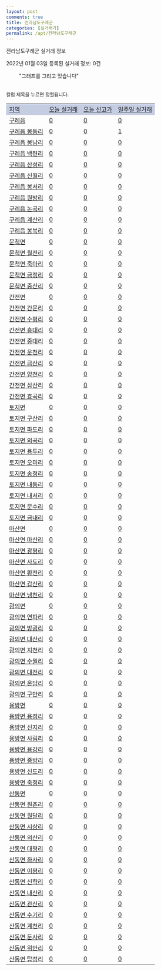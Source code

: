 ```yaml
---
layout: post
comments: true
title: 전라남도구례군
categories: [실거래가]
permalink: /apt/전라남도구례군
---
```


전라남도구례군 실거래 정보

2022년 01월 03일 등록된 실거래 정보: 0건

<!--<script async src="https://pagead2.googlesyndication.com/pagead/js/adsbygoogle.js?client=ca-pub-3485438051770037"
 crossorigin="anonymous"></script>-->

<script type="text/javascript">
  google.charts.load('current', {'packages':['corechart']});
  google.charts.setOnLoadCallback(drawChart);

  function drawChart() {
    var data = google.visualization.arrayToDataTable([['거래일', '매매', '전월세', '전매'], ['21-01', 4, 0, 0], ['21-02', 3, 1, 0], ['21-03', 6, 1, 0], ['21-04', 7, 1, 0], ['21-05', 6, 3, 1], ['21-06', 4, 1, 0], ['21-07', 6, 1, 0], ['21-08', 9, 2, 0], ['21-09', 6, 7, 1], ['21-10', 5, 5, 0], ['21-11', 7, 0, 0], ['21-12', 3, 2, 3]]);

    var options = {
      title: '최근 1년간 유형별 거래량 추이',
      legend: { position: 'bottom' }
    };

    setTimeout(function() {
        var chart = new google.visualization.LineChart(document.getElementById('columnchart_material'));
        chart.draw(data, (options));
        document.getElementById('loading').style.display = 'none';
        var dayLabel = (new Date()).getDay();
        if (dayLabel < 2) {
            sorttable.innerSortFunction.apply(document.getElementById('week'), []);
            sorttable.innerSortFunction.apply(document.getElementById('week'), []);        
        }
        else {
            sorttable.innerSortFunction.apply(document.getElementById('today'), []);
            sorttable.innerSortFunction.apply(document.getElementById('today'), []);
        }
    }, 200);

  }
</script>

<div id="loading" style="z-index:20; display: block; margin-left: 35px">"그래프를 그리고 있습니다"</div>
<div id="columnchart_material" style="width: 95%; margin-left: -35px; display: block"></div>
<!--<div style="width: 95%; margin-left: -35px; display: block">
      <script async src="https://pagead2.googlesyndication.com/pagead/js/adsbygoogle.js?client=ca-pub-3485438051770037"
          crossorigin="anonymous"></script>
      <ins class="adsbygoogle"
          style="display:block"
          data-ad-format="fluid"
          data-ad-layout-key="-fb+5w+4e-db+86"
          data-ad-client="ca-pub-3485438051770037"
          data-ad-slot="1827090281"></ins>
      <script>
          (adsbygoogle = window.adsbygoogle || []).push({});
      </script>
</div>-->
<br>

<font size='small' style='font-size: small;'>컬럼 제목을 누르면 정렬됩니다.</font>
<table class="sortable">
  <tr style='background-color: rgba(114, 132, 186,0.4);'>
    <td id="region"><a href="#">지역</a></td>
    <td id="today"><a href="#">오늘 실거래</a></td>
    <td id="today_new"><a href="#">오늘 신고가</a></td>
    <td id="week"><a href="#">일주일 실거래</a></td>
  </tr>

  
  <tr class="item">
    <td><a href="전라남도구례군구례읍">구례읍</a></td>
    <td><a href="전라남도구례군구례읍">0</a></td>
    <td><a href="전라남도구례군구례읍">0</a></td>
    <td><a href="전라남도구례군구례읍">0</a></td>
  </tr>
    

  <tr class="item">
    <td><a href="전라남도구례군구례읍봉동리">구례읍 봉동리</a></td>
    <td><a href="전라남도구례군구례읍봉동리">0</a></td>
    <td><a href="전라남도구례군구례읍봉동리">0</a></td>
    <td><a href="전라남도구례군구례읍봉동리">1</a></td>
  </tr>
    

  <tr class="item">
    <td><a href="전라남도구례군구례읍봉남리">구례읍 봉남리</a></td>
    <td><a href="전라남도구례군구례읍봉남리">0</a></td>
    <td><a href="전라남도구례군구례읍봉남리">0</a></td>
    <td><a href="전라남도구례군구례읍봉남리">0</a></td>
  </tr>
    

  <tr class="item">
    <td><a href="전라남도구례군구례읍백련리">구례읍 백련리</a></td>
    <td><a href="전라남도구례군구례읍백련리">0</a></td>
    <td><a href="전라남도구례군구례읍백련리">0</a></td>
    <td><a href="전라남도구례군구례읍백련리">0</a></td>
  </tr>
    

  <tr class="item">
    <td><a href="전라남도구례군구례읍산성리">구례읍 산성리</a></td>
    <td><a href="전라남도구례군구례읍산성리">0</a></td>
    <td><a href="전라남도구례군구례읍산성리">0</a></td>
    <td><a href="전라남도구례군구례읍산성리">0</a></td>
  </tr>
    

  <tr class="item">
    <td><a href="전라남도구례군구례읍신월리">구례읍 신월리</a></td>
    <td><a href="전라남도구례군구례읍신월리">0</a></td>
    <td><a href="전라남도구례군구례읍신월리">0</a></td>
    <td><a href="전라남도구례군구례읍신월리">0</a></td>
  </tr>
    

  <tr class="item">
    <td><a href="전라남도구례군구례읍봉서리">구례읍 봉서리</a></td>
    <td><a href="전라남도구례군구례읍봉서리">0</a></td>
    <td><a href="전라남도구례군구례읍봉서리">0</a></td>
    <td><a href="전라남도구례군구례읍봉서리">0</a></td>
  </tr>
    

  <tr class="item">
    <td><a href="전라남도구례군구례읍원방리">구례읍 원방리</a></td>
    <td><a href="전라남도구례군구례읍원방리">0</a></td>
    <td><a href="전라남도구례군구례읍원방리">0</a></td>
    <td><a href="전라남도구례군구례읍원방리">0</a></td>
  </tr>
    

  <tr class="item">
    <td><a href="전라남도구례군구례읍논곡리">구례읍 논곡리</a></td>
    <td><a href="전라남도구례군구례읍논곡리">0</a></td>
    <td><a href="전라남도구례군구례읍논곡리">0</a></td>
    <td><a href="전라남도구례군구례읍논곡리">0</a></td>
  </tr>
    

  <tr class="item">
    <td><a href="전라남도구례군구례읍계산리">구례읍 계산리</a></td>
    <td><a href="전라남도구례군구례읍계산리">0</a></td>
    <td><a href="전라남도구례군구례읍계산리">0</a></td>
    <td><a href="전라남도구례군구례읍계산리">0</a></td>
  </tr>
    

  <tr class="item">
    <td><a href="전라남도구례군구례읍봉북리">구례읍 봉북리</a></td>
    <td><a href="전라남도구례군구례읍봉북리">0</a></td>
    <td><a href="전라남도구례군구례읍봉북리">0</a></td>
    <td><a href="전라남도구례군구례읍봉북리">0</a></td>
  </tr>
    

  <tr class="item">
    <td><a href="전라남도구례군문척면">문척면</a></td>
    <td><a href="전라남도구례군문척면">0</a></td>
    <td><a href="전라남도구례군문척면">0</a></td>
    <td><a href="전라남도구례군문척면">0</a></td>
  </tr>
    

  <tr class="item">
    <td><a href="전라남도구례군문척면월전리">문척면 월전리</a></td>
    <td><a href="전라남도구례군문척면월전리">0</a></td>
    <td><a href="전라남도구례군문척면월전리">0</a></td>
    <td><a href="전라남도구례군문척면월전리">0</a></td>
  </tr>
    

  <tr class="item">
    <td><a href="전라남도구례군문척면죽마리">문척면 죽마리</a></td>
    <td><a href="전라남도구례군문척면죽마리">0</a></td>
    <td><a href="전라남도구례군문척면죽마리">0</a></td>
    <td><a href="전라남도구례군문척면죽마리">0</a></td>
  </tr>
    

  <tr class="item">
    <td><a href="전라남도구례군문척면금정리">문척면 금정리</a></td>
    <td><a href="전라남도구례군문척면금정리">0</a></td>
    <td><a href="전라남도구례군문척면금정리">0</a></td>
    <td><a href="전라남도구례군문척면금정리">0</a></td>
  </tr>
    

  <tr class="item">
    <td><a href="전라남도구례군문척면중산리">문척면 중산리</a></td>
    <td><a href="전라남도구례군문척면중산리">0</a></td>
    <td><a href="전라남도구례군문척면중산리">0</a></td>
    <td><a href="전라남도구례군문척면중산리">0</a></td>
  </tr>
    

  <tr class="item">
    <td><a href="전라남도구례군간전면">간전면</a></td>
    <td><a href="전라남도구례군간전면">0</a></td>
    <td><a href="전라남도구례군간전면">0</a></td>
    <td><a href="전라남도구례군간전면">0</a></td>
  </tr>
    

  <tr class="item">
    <td><a href="전라남도구례군간전면간문리">간전면 간문리</a></td>
    <td><a href="전라남도구례군간전면간문리">0</a></td>
    <td><a href="전라남도구례군간전면간문리">0</a></td>
    <td><a href="전라남도구례군간전면간문리">0</a></td>
  </tr>
    

  <tr class="item">
    <td><a href="전라남도구례군간전면수평리">간전면 수평리</a></td>
    <td><a href="전라남도구례군간전면수평리">0</a></td>
    <td><a href="전라남도구례군간전면수평리">0</a></td>
    <td><a href="전라남도구례군간전면수평리">0</a></td>
  </tr>
    

  <tr class="item">
    <td><a href="전라남도구례군간전면흥대리">간전면 흥대리</a></td>
    <td><a href="전라남도구례군간전면흥대리">0</a></td>
    <td><a href="전라남도구례군간전면흥대리">0</a></td>
    <td><a href="전라남도구례군간전면흥대리">0</a></td>
  </tr>
    

  <tr class="item">
    <td><a href="전라남도구례군간전면중대리">간전면 중대리</a></td>
    <td><a href="전라남도구례군간전면중대리">0</a></td>
    <td><a href="전라남도구례군간전면중대리">0</a></td>
    <td><a href="전라남도구례군간전면중대리">0</a></td>
  </tr>
    

  <tr class="item">
    <td><a href="전라남도구례군간전면운천리">간전면 운천리</a></td>
    <td><a href="전라남도구례군간전면운천리">0</a></td>
    <td><a href="전라남도구례군간전면운천리">0</a></td>
    <td><a href="전라남도구례군간전면운천리">0</a></td>
  </tr>
    

  <tr class="item">
    <td><a href="전라남도구례군간전면금산리">간전면 금산리</a></td>
    <td><a href="전라남도구례군간전면금산리">0</a></td>
    <td><a href="전라남도구례군간전면금산리">0</a></td>
    <td><a href="전라남도구례군간전면금산리">0</a></td>
  </tr>
    

  <tr class="item">
    <td><a href="전라남도구례군간전면양천리">간전면 양천리</a></td>
    <td><a href="전라남도구례군간전면양천리">0</a></td>
    <td><a href="전라남도구례군간전면양천리">0</a></td>
    <td><a href="전라남도구례군간전면양천리">0</a></td>
  </tr>
    

  <tr class="item">
    <td><a href="전라남도구례군간전면삼산리">간전면 삼산리</a></td>
    <td><a href="전라남도구례군간전면삼산리">0</a></td>
    <td><a href="전라남도구례군간전면삼산리">0</a></td>
    <td><a href="전라남도구례군간전면삼산리">0</a></td>
  </tr>
    

  <tr class="item">
    <td><a href="전라남도구례군간전면효곡리">간전면 효곡리</a></td>
    <td><a href="전라남도구례군간전면효곡리">0</a></td>
    <td><a href="전라남도구례군간전면효곡리">0</a></td>
    <td><a href="전라남도구례군간전면효곡리">0</a></td>
  </tr>
    

  <tr class="item">
    <td><a href="전라남도구례군토지면">토지면</a></td>
    <td><a href="전라남도구례군토지면">0</a></td>
    <td><a href="전라남도구례군토지면">0</a></td>
    <td><a href="전라남도구례군토지면">0</a></td>
  </tr>
    

  <tr class="item">
    <td><a href="전라남도구례군토지면구산리">토지면 구산리</a></td>
    <td><a href="전라남도구례군토지면구산리">0</a></td>
    <td><a href="전라남도구례군토지면구산리">0</a></td>
    <td><a href="전라남도구례군토지면구산리">0</a></td>
  </tr>
    

  <tr class="item">
    <td><a href="전라남도구례군토지면파도리">토지면 파도리</a></td>
    <td><a href="전라남도구례군토지면파도리">0</a></td>
    <td><a href="전라남도구례군토지면파도리">0</a></td>
    <td><a href="전라남도구례군토지면파도리">0</a></td>
  </tr>
    

  <tr class="item">
    <td><a href="전라남도구례군토지면외곡리">토지면 외곡리</a></td>
    <td><a href="전라남도구례군토지면외곡리">0</a></td>
    <td><a href="전라남도구례군토지면외곡리">0</a></td>
    <td><a href="전라남도구례군토지면외곡리">0</a></td>
  </tr>
    

  <tr class="item">
    <td><a href="전라남도구례군토지면용두리">토지면 용두리</a></td>
    <td><a href="전라남도구례군토지면용두리">0</a></td>
    <td><a href="전라남도구례군토지면용두리">0</a></td>
    <td><a href="전라남도구례군토지면용두리">0</a></td>
  </tr>
    

  <tr class="item">
    <td><a href="전라남도구례군토지면오미리">토지면 오미리</a></td>
    <td><a href="전라남도구례군토지면오미리">0</a></td>
    <td><a href="전라남도구례군토지면오미리">0</a></td>
    <td><a href="전라남도구례군토지면오미리">0</a></td>
  </tr>
    

  <tr class="item">
    <td><a href="전라남도구례군토지면송정리">토지면 송정리</a></td>
    <td><a href="전라남도구례군토지면송정리">0</a></td>
    <td><a href="전라남도구례군토지면송정리">0</a></td>
    <td><a href="전라남도구례군토지면송정리">0</a></td>
  </tr>
    

  <tr class="item">
    <td><a href="전라남도구례군토지면내동리">토지면 내동리</a></td>
    <td><a href="전라남도구례군토지면내동리">0</a></td>
    <td><a href="전라남도구례군토지면내동리">0</a></td>
    <td><a href="전라남도구례군토지면내동리">0</a></td>
  </tr>
    

  <tr class="item">
    <td><a href="전라남도구례군토지면내서리">토지면 내서리</a></td>
    <td><a href="전라남도구례군토지면내서리">0</a></td>
    <td><a href="전라남도구례군토지면내서리">0</a></td>
    <td><a href="전라남도구례군토지면내서리">0</a></td>
  </tr>
    

  <tr class="item">
    <td><a href="전라남도구례군토지면문수리">토지면 문수리</a></td>
    <td><a href="전라남도구례군토지면문수리">0</a></td>
    <td><a href="전라남도구례군토지면문수리">0</a></td>
    <td><a href="전라남도구례군토지면문수리">0</a></td>
  </tr>
    

  <tr class="item">
    <td><a href="전라남도구례군토지면금내리">토지면 금내리</a></td>
    <td><a href="전라남도구례군토지면금내리">0</a></td>
    <td><a href="전라남도구례군토지면금내리">0</a></td>
    <td><a href="전라남도구례군토지면금내리">0</a></td>
  </tr>
    

  <tr class="item">
    <td><a href="전라남도구례군마산면">마산면</a></td>
    <td><a href="전라남도구례군마산면">0</a></td>
    <td><a href="전라남도구례군마산면">0</a></td>
    <td><a href="전라남도구례군마산면">0</a></td>
  </tr>
    

  <tr class="item">
    <td><a href="전라남도구례군마산면마산리">마산면 마산리</a></td>
    <td><a href="전라남도구례군마산면마산리">0</a></td>
    <td><a href="전라남도구례군마산면마산리">0</a></td>
    <td><a href="전라남도구례군마산면마산리">0</a></td>
  </tr>
    

  <tr class="item">
    <td><a href="전라남도구례군마산면광평리">마산면 광평리</a></td>
    <td><a href="전라남도구례군마산면광평리">0</a></td>
    <td><a href="전라남도구례군마산면광평리">0</a></td>
    <td><a href="전라남도구례군마산면광평리">0</a></td>
  </tr>
    

  <tr class="item">
    <td><a href="전라남도구례군마산면사도리">마산면 사도리</a></td>
    <td><a href="전라남도구례군마산면사도리">0</a></td>
    <td><a href="전라남도구례군마산면사도리">0</a></td>
    <td><a href="전라남도구례군마산면사도리">0</a></td>
  </tr>
    

  <tr class="item">
    <td><a href="전라남도구례군마산면황전리">마산면 황전리</a></td>
    <td><a href="전라남도구례군마산면황전리">0</a></td>
    <td><a href="전라남도구례군마산면황전리">0</a></td>
    <td><a href="전라남도구례군마산면황전리">0</a></td>
  </tr>
    

  <tr class="item">
    <td><a href="전라남도구례군마산면갑산리">마산면 갑산리</a></td>
    <td><a href="전라남도구례군마산면갑산리">0</a></td>
    <td><a href="전라남도구례군마산면갑산리">0</a></td>
    <td><a href="전라남도구례군마산면갑산리">0</a></td>
  </tr>
    

  <tr class="item">
    <td><a href="전라남도구례군마산면냉천리">마산면 냉천리</a></td>
    <td><a href="전라남도구례군마산면냉천리">0</a></td>
    <td><a href="전라남도구례군마산면냉천리">0</a></td>
    <td><a href="전라남도구례군마산면냉천리">0</a></td>
  </tr>
    

  <tr class="item">
    <td><a href="전라남도구례군광의면">광의면</a></td>
    <td><a href="전라남도구례군광의면">0</a></td>
    <td><a href="전라남도구례군광의면">0</a></td>
    <td><a href="전라남도구례군광의면">0</a></td>
  </tr>
    

  <tr class="item">
    <td><a href="전라남도구례군광의면연파리">광의면 연파리</a></td>
    <td><a href="전라남도구례군광의면연파리">0</a></td>
    <td><a href="전라남도구례군광의면연파리">0</a></td>
    <td><a href="전라남도구례군광의면연파리">0</a></td>
  </tr>
    

  <tr class="item">
    <td><a href="전라남도구례군광의면방광리">광의면 방광리</a></td>
    <td><a href="전라남도구례군광의면방광리">0</a></td>
    <td><a href="전라남도구례군광의면방광리">0</a></td>
    <td><a href="전라남도구례군광의면방광리">0</a></td>
  </tr>
    

  <tr class="item">
    <td><a href="전라남도구례군광의면대산리">광의면 대산리</a></td>
    <td><a href="전라남도구례군광의면대산리">0</a></td>
    <td><a href="전라남도구례군광의면대산리">0</a></td>
    <td><a href="전라남도구례군광의면대산리">0</a></td>
  </tr>
    

  <tr class="item">
    <td><a href="전라남도구례군광의면지천리">광의면 지천리</a></td>
    <td><a href="전라남도구례군광의면지천리">0</a></td>
    <td><a href="전라남도구례군광의면지천리">0</a></td>
    <td><a href="전라남도구례군광의면지천리">0</a></td>
  </tr>
    

  <tr class="item">
    <td><a href="전라남도구례군광의면수월리">광의면 수월리</a></td>
    <td><a href="전라남도구례군광의면수월리">0</a></td>
    <td><a href="전라남도구례군광의면수월리">0</a></td>
    <td><a href="전라남도구례군광의면수월리">0</a></td>
  </tr>
    

  <tr class="item">
    <td><a href="전라남도구례군광의면대전리">광의면 대전리</a></td>
    <td><a href="전라남도구례군광의면대전리">0</a></td>
    <td><a href="전라남도구례군광의면대전리">0</a></td>
    <td><a href="전라남도구례군광의면대전리">0</a></td>
  </tr>
    

  <tr class="item">
    <td><a href="전라남도구례군광의면온당리">광의면 온당리</a></td>
    <td><a href="전라남도구례군광의면온당리">0</a></td>
    <td><a href="전라남도구례군광의면온당리">0</a></td>
    <td><a href="전라남도구례군광의면온당리">0</a></td>
  </tr>
    

  <tr class="item">
    <td><a href="전라남도구례군광의면구만리">광의면 구만리</a></td>
    <td><a href="전라남도구례군광의면구만리">0</a></td>
    <td><a href="전라남도구례군광의면구만리">0</a></td>
    <td><a href="전라남도구례군광의면구만리">0</a></td>
  </tr>
    

  <tr class="item">
    <td><a href="전라남도구례군용방면">용방면</a></td>
    <td><a href="전라남도구례군용방면">0</a></td>
    <td><a href="전라남도구례군용방면">0</a></td>
    <td><a href="전라남도구례군용방면">0</a></td>
  </tr>
    

  <tr class="item">
    <td><a href="전라남도구례군용방면용정리">용방면 용정리</a></td>
    <td><a href="전라남도구례군용방면용정리">0</a></td>
    <td><a href="전라남도구례군용방면용정리">0</a></td>
    <td><a href="전라남도구례군용방면용정리">0</a></td>
  </tr>
    

  <tr class="item">
    <td><a href="전라남도구례군용방면신지리">용방면 신지리</a></td>
    <td><a href="전라남도구례군용방면신지리">0</a></td>
    <td><a href="전라남도구례군용방면신지리">0</a></td>
    <td><a href="전라남도구례군용방면신지리">0</a></td>
  </tr>
    

  <tr class="item">
    <td><a href="전라남도구례군용방면사림리">용방면 사림리</a></td>
    <td><a href="전라남도구례군용방면사림리">0</a></td>
    <td><a href="전라남도구례군용방면사림리">0</a></td>
    <td><a href="전라남도구례군용방면사림리">0</a></td>
  </tr>
    

  <tr class="item">
    <td><a href="전라남도구례군용방면용강리">용방면 용강리</a></td>
    <td><a href="전라남도구례군용방면용강리">0</a></td>
    <td><a href="전라남도구례군용방면용강리">0</a></td>
    <td><a href="전라남도구례군용방면용강리">0</a></td>
  </tr>
    

  <tr class="item">
    <td><a href="전라남도구례군용방면중방리">용방면 중방리</a></td>
    <td><a href="전라남도구례군용방면중방리">0</a></td>
    <td><a href="전라남도구례군용방면중방리">0</a></td>
    <td><a href="전라남도구례군용방면중방리">0</a></td>
  </tr>
    

  <tr class="item">
    <td><a href="전라남도구례군용방면신도리">용방면 신도리</a></td>
    <td><a href="전라남도구례군용방면신도리">0</a></td>
    <td><a href="전라남도구례군용방면신도리">0</a></td>
    <td><a href="전라남도구례군용방면신도리">0</a></td>
  </tr>
    

  <tr class="item">
    <td><a href="전라남도구례군용방면죽정리">용방면 죽정리</a></td>
    <td><a href="전라남도구례군용방면죽정리">0</a></td>
    <td><a href="전라남도구례군용방면죽정리">0</a></td>
    <td><a href="전라남도구례군용방면죽정리">0</a></td>
  </tr>
    

  <tr class="item">
    <td><a href="전라남도구례군산동면">산동면</a></td>
    <td><a href="전라남도구례군산동면">0</a></td>
    <td><a href="전라남도구례군산동면">0</a></td>
    <td><a href="전라남도구례군산동면">0</a></td>
  </tr>
    

  <tr class="item">
    <td><a href="전라남도구례군산동면원촌리">산동면 원촌리</a></td>
    <td><a href="전라남도구례군산동면원촌리">0</a></td>
    <td><a href="전라남도구례군산동면원촌리">0</a></td>
    <td><a href="전라남도구례군산동면원촌리">0</a></td>
  </tr>
    

  <tr class="item">
    <td><a href="전라남도구례군산동면원달리">산동면 원달리</a></td>
    <td><a href="전라남도구례군산동면원달리">0</a></td>
    <td><a href="전라남도구례군산동면원달리">0</a></td>
    <td><a href="전라남도구례군산동면원달리">0</a></td>
  </tr>
    

  <tr class="item">
    <td><a href="전라남도구례군산동면시상리">산동면 시상리</a></td>
    <td><a href="전라남도구례군산동면시상리">0</a></td>
    <td><a href="전라남도구례군산동면시상리">0</a></td>
    <td><a href="전라남도구례군산동면시상리">0</a></td>
  </tr>
    

  <tr class="item">
    <td><a href="전라남도구례군산동면외산리">산동면 외산리</a></td>
    <td><a href="전라남도구례군산동면외산리">0</a></td>
    <td><a href="전라남도구례군산동면외산리">0</a></td>
    <td><a href="전라남도구례군산동면외산리">0</a></td>
  </tr>
    

  <tr class="item">
    <td><a href="전라남도구례군산동면대평리">산동면 대평리</a></td>
    <td><a href="전라남도구례군산동면대평리">0</a></td>
    <td><a href="전라남도구례군산동면대평리">0</a></td>
    <td><a href="전라남도구례군산동면대평리">0</a></td>
  </tr>
    

  <tr class="item">
    <td><a href="전라남도구례군산동면좌사리">산동면 좌사리</a></td>
    <td><a href="전라남도구례군산동면좌사리">0</a></td>
    <td><a href="전라남도구례군산동면좌사리">0</a></td>
    <td><a href="전라남도구례군산동면좌사리">0</a></td>
  </tr>
    

  <tr class="item">
    <td><a href="전라남도구례군산동면이평리">산동면 이평리</a></td>
    <td><a href="전라남도구례군산동면이평리">0</a></td>
    <td><a href="전라남도구례군산동면이평리">0</a></td>
    <td><a href="전라남도구례군산동면이평리">0</a></td>
  </tr>
    

  <tr class="item">
    <td><a href="전라남도구례군산동면신학리">산동면 신학리</a></td>
    <td><a href="전라남도구례군산동면신학리">0</a></td>
    <td><a href="전라남도구례군산동면신학리">0</a></td>
    <td><a href="전라남도구례군산동면신학리">0</a></td>
  </tr>
    

  <tr class="item">
    <td><a href="전라남도구례군산동면내산리">산동면 내산리</a></td>
    <td><a href="전라남도구례군산동면내산리">0</a></td>
    <td><a href="전라남도구례군산동면내산리">0</a></td>
    <td><a href="전라남도구례군산동면내산리">0</a></td>
  </tr>
    

  <tr class="item">
    <td><a href="전라남도구례군산동면관산리">산동면 관산리</a></td>
    <td><a href="전라남도구례군산동면관산리">0</a></td>
    <td><a href="전라남도구례군산동면관산리">0</a></td>
    <td><a href="전라남도구례군산동면관산리">0</a></td>
  </tr>
    

  <tr class="item">
    <td><a href="전라남도구례군산동면수기리">산동면 수기리</a></td>
    <td><a href="전라남도구례군산동면수기리">0</a></td>
    <td><a href="전라남도구례군산동면수기리">0</a></td>
    <td><a href="전라남도구례군산동면수기리">0</a></td>
  </tr>
    

  <tr class="item">
    <td><a href="전라남도구례군산동면계천리">산동면 계천리</a></td>
    <td><a href="전라남도구례군산동면계천리">0</a></td>
    <td><a href="전라남도구례군산동면계천리">0</a></td>
    <td><a href="전라남도구례군산동면계천리">0</a></td>
  </tr>
    

  <tr class="item">
    <td><a href="전라남도구례군산동면둔사리">산동면 둔사리</a></td>
    <td><a href="전라남도구례군산동면둔사리">0</a></td>
    <td><a href="전라남도구례군산동면둔사리">0</a></td>
    <td><a href="전라남도구례군산동면둔사리">0</a></td>
  </tr>
    

  <tr class="item">
    <td><a href="전라남도구례군산동면위안리">산동면 위안리</a></td>
    <td><a href="전라남도구례군산동면위안리">0</a></td>
    <td><a href="전라남도구례군산동면위안리">0</a></td>
    <td><a href="전라남도구례군산동면위안리">0</a></td>
  </tr>
    

  <tr class="item">
    <td><a href="전라남도구례군산동면탑정리">산동면 탑정리</a></td>
    <td><a href="전라남도구례군산동면탑정리">0</a></td>
    <td><a href="전라남도구례군산동면탑정리">0</a></td>
    <td><a href="전라남도구례군산동면탑정리">0</a></td>
  </tr>
    


</table>


    